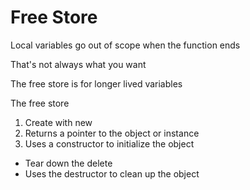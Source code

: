 # Free Store



Local variables go out of scope when the function ends

That's not always what you want 

The free store is for longer lived variables



The free store 

1. Create with new
2. Returns a pointer to the object or instance
3. Uses a constructor to initialize the object

* Tear down the delete
* Uses the destructor to clean up the object



